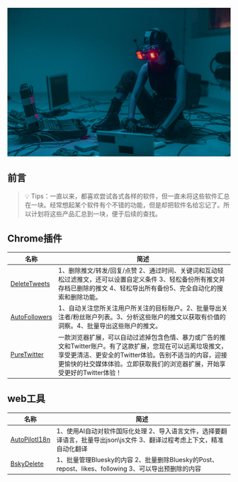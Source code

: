 <p align="center">
  <img src="https://github.com/mylysddp/PopularSoft/blob/main/background.jpg">
</p>

## 前言
> 💡 Tips：一直以来，都喜欢尝试各式各样的软件，但一直未将这些软件汇总在一块。经常想起某个软件有个不错的功能，但是却把软件名给忘记了。所以计划将这些产品汇总到一块，便于后续的查找。


## Chrome插件
| 名称 | 简述 |
| --- | --- |
| [DeleteTweets](https://www.taskease.info/zh_CN/DeleteTweets) | 1、删除推文/转发/回复/点赞 2、通过时间、关键词和互动轻松过滤推文，还可以设置自定义条件 3、轻松备份所有推文并存档已删除的推文 4、轻松导出所有备份5、完全自动化的搜索和删除功能。|
| [AutoFollowers](https://www.taskease.info/zh_CN/AutoFollowers) | 1、自动关注您所关注用户所关注的目标账户。2、批量导出关注者/粉丝账户列表。3、分析这些账户的推文以获取有价值的洞察。4、批量导出这些账户的推文。 |
| [PureTwitter](https://chromewebstore.google.com/detail/puretwitter/nflidllhiamnebgbgoemadhhfdpbbpbi?hl=zh-cn) | 一款浏览器扩展，可以自动过滤掉包含色情、暴力或广告的推文和Twitter账户。有了这款扩展，您现在可以远离垃圾推文，享受更清洁、更安全的Twitter体验。告别不适当的内容，迎接更愉快的社交媒体体验。立即获取我们的浏览器扩展，开始享受更好的Twitter体验！|

## 

## web工具
| 名称 | 简述 |
| --- | --- |
| [AutoPilotI18n](https://www.taskease.info/zh_CN/AutoPilotI18n) | 1、使用AI自动对软件国际化处理 2、导入语言文件，选择要翻译语言，批量导出json\js文件 3、翻译过程考虑上下文，精准自动化翻译|
| [BskyDelete](https://bskydelete.com/) | 1、批量管理Bluesky的内容 2、批量删除Bluesky的Post、repost、likes、following 3、可以导出预删除的内容|

## 
